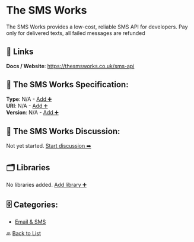# The SMS Works

The SMS Works provides a low-cost, reliable SMS API for developers. Pay only for delivered texts, all failed messages are refunded

##  🔗 Links
**Docs / Website**: https://thesmsworks.co.uk/sms-api

## 🧬 The SMS Works Specification:
**Type**: N/A - [Add ➕](https://github.com/apis-list/apis-list/edit/main/apis.yaml#19407)  
**URI**: N/A - [Add ➕](https://github.com/apis-list/apis-list/edit/main/apis.yaml#19407)  
**Version**: N/A - [Add ➕](https://github.com/apis-list/apis-list/edit/main/apis.yaml#19407)

## 💬 The SMS Works Discussion:
Not yet started. [Start discussion ➡️](https://github.com/apis-list/apis-list/discussions/new)

## 🗂️ Libraries

No libraries added. [Add library ➕](https://github.com/apis-list/apis-list/edit/main/apis.yaml#19407)    


## 🗄️ Categories:
- [Email & SMS](https://github.com/apis-list/apis-list#email--sms-)

🔙  [Back to List](https://github.com/apis-list/apis-list)
